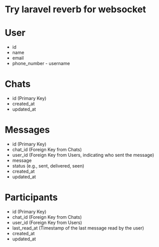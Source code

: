 # Try laravel reverb for websocket


# User

- id
- name
- email
- phone_number - username


# Chats

- id (Primary Key)
- created_at
- updated_at

# Messages

- id (Primary Key)
- chat_id (Foreign Key from Chats)
- user_id (Foreign Key from Users, indicating who sent the message)
- message
- status (e.g., sent, delivered, seen)
- created_at
- updated_at

# Participants
- id (Primary Key)
- chat_id (Foreign Key from Chats)
- user_id (Foreign Key from Users)
- last_read_at (Timestamp of the last message read by the user)
- created_at
- updated_at
